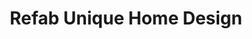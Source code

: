 ---
title: "Refab Unique Home Design"
url: /bridgeport/refab-unique-home-design/
shop: Raumausstattung
---